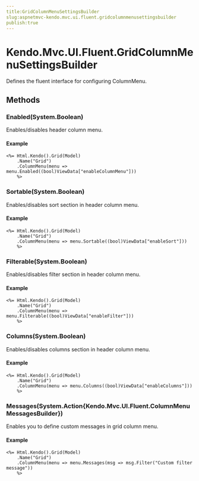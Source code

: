 ```yaml
---
title:GridColumnMenuSettingsBuilder
slug:aspnetmvc-kendo.mvc.ui.fluent.gridcolumnmenusettingsbuilder
publish:true
---
```


# Kendo.Mvc.UI.Fluent.GridColumnMenuSettingsBuilder

Defines the fluent interface for configuring ColumnMenu.

## Methods

### Enabled(System.Boolean)
Enables/disables header column menu.

#### Example
    <%= Html.Kendo().Grid(Model)
        .Name("Grid")
        .ColumnMenu(menu => menu.Enabled((bool)ViewData["enableColumnMenu"]))
        %>

### Sortable(System.Boolean)
Enables/disables sort section in header column menu.

#### Example
    <%= Html.Kendo().Grid(Model)
        .Name("Grid")
        .ColumnMenu(menu => menu.Sortable((bool)ViewData["enableSort"]))
        %>

### Filterable(System.Boolean)
Enables/disables filter section in header column menu.

#### Example
    <%= Html.Kendo().Grid(Model)
        .Name("Grid")
        .ColumnMenu(menu => menu.Filterable((bool)ViewData["enableFilter"]))
        %>

### Columns(System.Boolean)
Enables/disables columns section in header column menu.

#### Example
    <%= Html.Kendo().Grid(Model)
        .Name("Grid")
        .ColumnMenu(menu => menu.Columns((bool)ViewData["enableColumns"]))
        %>

### Messages(System.Action{Kendo.Mvc.UI.Fluent.ColumnMenuMessagesBuilder})
Enables you to define custom messages in grid column menu.

#### Example
    <%= Html.Kendo().Grid(Model)
        .Name("Grid")
        .ColumnMenu(menu => menu.Messages(msg => msg.Filter("Custom filter message"))
        %>